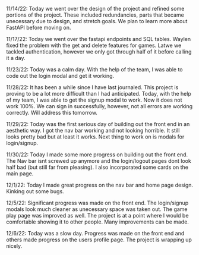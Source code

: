 11/14/22: Today we went over the design of the project and refined some portions of the project. These included redundancies, parts that became unecessary due to design, and stretch goals. We plan to learn more about FastAPI before moving on.

11/17/22: Today we went over the fastapi endpoints and SQL tables. Waylen fixed the problem with the get and delete features for games. Latwe we tackled authentication, however we only got through half of it before calling it a day.

11/23/22: Today was a calm day. With the help of the team, I was able to code out the login modal and get it working.

11/28/22: It has been a while since I have last journaled. This project is proving to be a lot more difficult than I had anticipated. Today, with the help of my team, I was able to get the signup modal to work. Now it does not work 100%. We can sign in successfully, however, not all errors are working correctly. Will address this tomorrow.

11/29/22: Today was the first serious day of building out the front end in an aesthetic way. I got the nav bar working and not looking horrible. It still looks pretty bad but at least it works. Next thing to work on is modals for login/signup.

11/30/22: Today I made some more progress on building out the front end. The Nav bar isnt screwed up anymore and the login/logout pages dont look half bad (but still far from pleasing). I also incorporated some cards on the main page.

12/1/22: Today I made great progress on the nav bar and home page design. Kinking out some bugs.

12/5/22: Significant progress was made on the front end. The login/signup modals look much cleaner as unecessary space was taken out. The game play page was improved as well. The project is at a point where I would be comfortable showing it to other people. Many improvements can be made.

12/6/22: Today was a slow day. Progress was made on the front end and others made progress on the users profile page. The project is wrapping up nicely.
